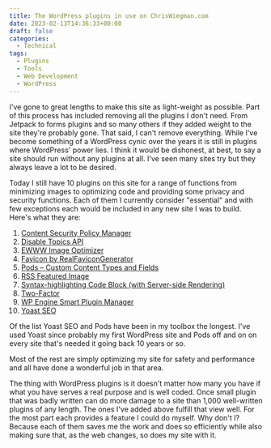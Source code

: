 ```yaml
---
title: The WordPress plugins in use on ChrisWiegman.com
date: 2023-02-13T14:36:33+00:00
draft: false
categories:
  - Technical
tags:
  - Plugins
  - Tools
  - Web Development
  - WordPress
---
```


I've gone to great lengths to make this site as light-weight as possible. Part of this process has included removing all the plugins I don't need. From Jetpack to forms plugins and so many others if they added weight to the site they're probably gone. That said, I can't remove everything.
While I've become something of a WordPress cynic over the years it is still in plugins where WordPress' power lies. I think it would be dishonest, at best, to say a site should run without any plugins at all. I've seen many sites try but they always leave a lot to be desired.

Today I still have 10 plugins on this site for a range of functions from minimizing images to optimizing code and providing some privacy and security functions. Each of them I currently consider "essential" and with few exceptions each would be included in any new site I was to build. Here's what they are:

1. [Content Security Policy Manager](https://wordpress.org/plugins/csp-manager/)
2. [Disable Topics API](https://wordpress.org/plugins/disable-floc/)
3. [EWWW Image Optimizer](https://wordpress.org/plugins/ewww-image-optimizer/)
4. [Favicon by RealFaviconGenerator](https://wordpress.org/plugins/favicon-by-realfavicongenerator/)
5. [Pods – Custom Content Types and Fields](https://wordpress.org/plugins/pods/)
6. [RSS Featured Image](https://wordpress.org/plugins/rss-featured-image/)
7. [Syntax-highlighting Code Block (with Server-side Rendering)](https://wordpress.org/plugins/syntax-highlighting-code-block/)
8. [Two-Factor](https://wordpress.org/plugins/two-factor/)
9. [WP Engine Smart Plugin Manager](https://wpengine.com/smart-plugin-manager/)
10. [Yoast SEO](https://wordpress.org/plugins/wordpress-seo/)

Of the list Yoast SEO and Pods have been in my toolbox the longest. I've used Yoast since probably my first WordPress site and Pods off and on on every site that's needed it going back 10 years or so.

Most of the rest are simply optimizing my site for safety and performance and all have done a wonderful job in that area.

The thing with WordPress plugins is it doesn't matter how many you have if what you have serves a real purpose and is well coded. Once small plugin that was badly written can do more damage to a site than 1,000 well-written plugins of any length. The ones I've added above fulfill that view well. For the most part each provides a feature I could do myself. Why don't I? Because each of them saves me the work and does so efficiently while also making sure that, as the web changes, so does my site with it.